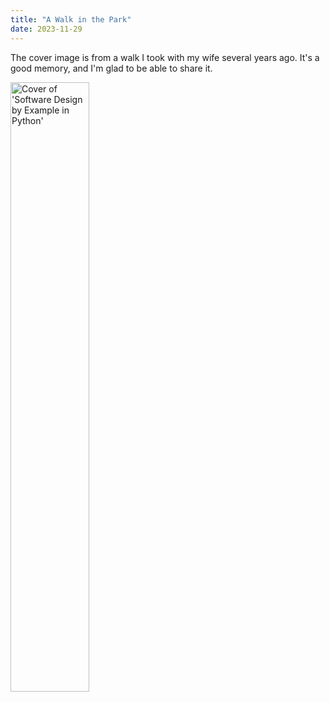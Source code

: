 ```yaml
---
title: "A Walk in the Park"
date: 2023-11-29
---
```


The cover image is from a walk I took with my wife several years ago.
It's a good memory,
and I'm glad to be able to share it.

<div class="center">
  <img src="@root/files/2023/sdxpy-cover-2023-11-29.png" alt="Cover of 'Software Design by Example in Python'" width="50%">
</div>
